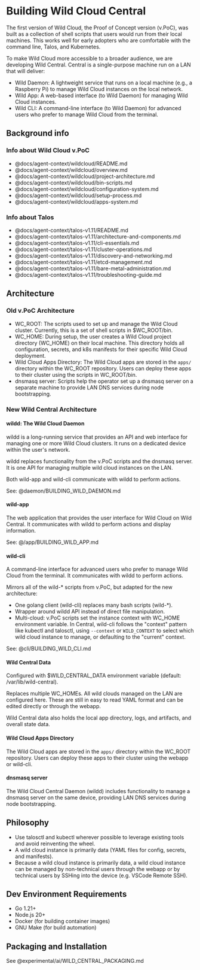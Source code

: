 # Building Wild Cloud Central

The first version of Wild Cloud, the Proof of Concept version (v.PoC), was built as a collection of shell scripts that users would run from their local machines. This works well for early adopters who are comfortable with the command line, Talos, and Kubernetes.

To make Wild Cloud more accessible to a broader audience, we are developing Wild Central. Central is a single-purpose machine run on a LAN that will deliver:

- Wild Daemon: A lightweight service that runs on a local machine (e.g., a Raspberry Pi) to manage Wild Cloud instances on the local network.
- Wild App: A web-based interface (to Wild Daemon) for managing Wild Cloud instances.
- Wild CLI: A command-line interface (to Wild Daemon) for advanced users who prefer to manage Wild Cloud from the terminal.

## Background info

### Info about Wild Cloud v.PoC

- @docs/agent-context/wildcloud/README.md
- @docs/agent-context/wildcloud/overview.md
- @docs/agent-context/wildcloud/project-architecture.md
- @docs/agent-context/wildcloud/bin-scripts.md
- @docs/agent-context/wildcloud/configuration-system.md
- @docs/agent-context/wildcloud/setup-process.md
- @docs/agent-context/wildcloud/apps-system.md

### Info about Talos

- @docs/agent-context/talos-v1.11/README.md
- @docs/agent-context/talos-v1.11/architecture-and-components.md
- @docs/agent-context/talos-v1.11/cli-essentials.md
- @docs/agent-context/talos-v1.11/cluster-operations.md
- @docs/agent-context/talos-v1.11/discovery-and-networking.md
- @docs/agent-context/talos-v1.11/etcd-management.md
- @docs/agent-context/talos-v1.11/bare-metal-administration.md
- @docs/agent-context/talos-v1.11/troubleshooting-guide.md

## Architecture

### Old v.PoC Architecture

- WC_ROOT: The scripts used to set up and manage the Wild Cloud cluster. Currently, this is a set of shell scripts in $WC_ROOT/bin.
- WC_HOME: During setup, the user creates a Wild Cloud project directory (WC_HOME) on their local machine. This directory holds all configuration, secrets, and k8s manifests for their specific Wild Cloud deployment.
- Wild Cloud Apps Directory: The Wild Cloud apps are stored in the `apps/` directory within the WC_ROOT repository. Users can deploy these apps to their cluster using the scripts in WC_ROOT/bin.
- dnsmasq server: Scripts help the operator set up a dnsmasq server on a separate machine to provide LAN DNS services during node bootstrapping.

### New Wild Central Architecture

#### wildd: The Wild Cloud Daemon

wildd is a long-running service that provides an API and web interface for managing one or more Wild Cloud clusters. It runs on a dedicated device within the user's network.

wildd replaces functionality from the v.PoC scripts and the dnsmasq server. It is one API for managing multiple wild cloud instances on the LAN.

Both wild-app and wild-cli communicate with wildd to perform actions.

See: @daemon/BUILDING_WILD_DAEMON.md

#### wild-app

The web application that provides the user interface for Wild Cloud on Wild Central. It communicates with wildd to perform actions and display information.

See: @/app/BUILDING_WILD_APP.md

#### wild-cli

A command-line interface for advanced users who prefer to manage Wild Cloud from the terminal. It communicates with wildd to perform actions.

Mirrors all of the wild-* scripts from v.PoC, but adapted for the new architecture:

- One golang client (wild-cli) replaces many bash scripts (wild-*).
- Wrapper around wildd API instead of direct file manipulation.
- Multi-cloud: v.PoC scripts set the instance context with WC_HOME environment variable. In Central, wild-cli follows the "context" pattern like kubectl and talosctl, using `--context` or `WILD_CONTEXT` to select which wild cloud instance to manage, or defaulting to the "current" context.

See: @cli/BUILDING_WILD_CLI.md

#### Wild Central Data

Configured with $WILD_CENTRAL_DATA environment variable (default: /var/lib/wild-central).

Replaces multiple WC_HOMEs. All wild clouds managed on the LAN are configured here. These are still in easy to read YAML format and can be edited directly or through the webapp.

Wild Central data also holds the local app directory, logs, and artifacts, and overall state data.

#### Wild Cloud Apps Directory

The Wild Cloud apps are stored in the `apps/` directory within the WC_ROOT repository. Users can deploy these apps to their cluster using the webapp or wild-cli.

#### dnsmasq server

The Wild Cloud Central Daemon (wildd) includes functionality to manage a dnsmasq server on the same device, providing LAN DNS services during node bootstrapping.

## Philosophy

- Use talosctl and kubectl wherever possible to leverage existing tools and avoid reinventing the wheel. 
- A wild cloud instance is primarily data (YAML files for config, secrets, and manifests).
- Because a wild cloud instance is primarily data, a wild cloud instance can be managed by non-technical users through the webapp or by technical users by SSHing into the device (e.g. VSCode Remote SSH).


## Dev Environment Requirements

- Go 1.21+
- Node.js 20+
- Docker (for building container images)
- GNU Make (for build automation)

## Packaging and Installation

See @experimental/ai/WILD_CENTRAL_PACKAGING.md